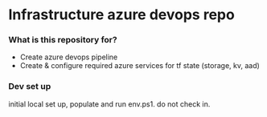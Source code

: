 # Infrastructure azure devops repo #

### What is this repository for? ###

* Create azure devops pipeline
* Create & configure required azure services for tf state (storage, kv, aad)

### Dev set up ###

initial local set up, populate and run env.ps1. do not check in.